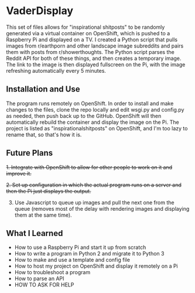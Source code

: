 # VaderDisplay
This set of files allows for "inspirational shitposts" to be randomly generated via a virtual container on OpenShift, which is pushed to a Raspberry Pi and displayed on a TV. I created a Python script that pulls images from r/earthporn and other landscape image subreddits and pairs them with posts from r/showerthoughts. The Python script parses the Reddit API for both of these things, and then creates a temporary image. The link to the image is then displayed fullscreen on the Pi, with the image refreshing automatically every 5 minutes.

## Installation and Use
The program runs remotely on OpenShift. In order to install and make changes to the files, clone the repo locally and edit wsgi.py and config.py as needed, then push back up to the GitHub. OpenShift will then automatically rebuild the container and display the image on the Pi. The project is listed as "inspirationalshitposts" on OpenShift, and I'm too lazy to rename that, so that's how it is.

## Future Plans
~~1. Integrate with OpenShift to allow for other people to work on it and improve it.~~

~~2. Set up configuration in which the actual program runs on a server and then the Pi just displays the output.~~

3. Use Javascript to queue up images and pull the next one from the queue (removes most of the delay with rendering images and displaying them at the same time).

## What I Learned
- How to use a Raspberry Pi and start it up from scratch
- How to write a program in Python 2 and migrate it to Python 3
- How to make and use a template and config file
- How to host my project on OpenShift and display it remotely on a Pi
- How to troubleshoot a program
- How to parse an API
- HOW TO ASK FOR HELP

